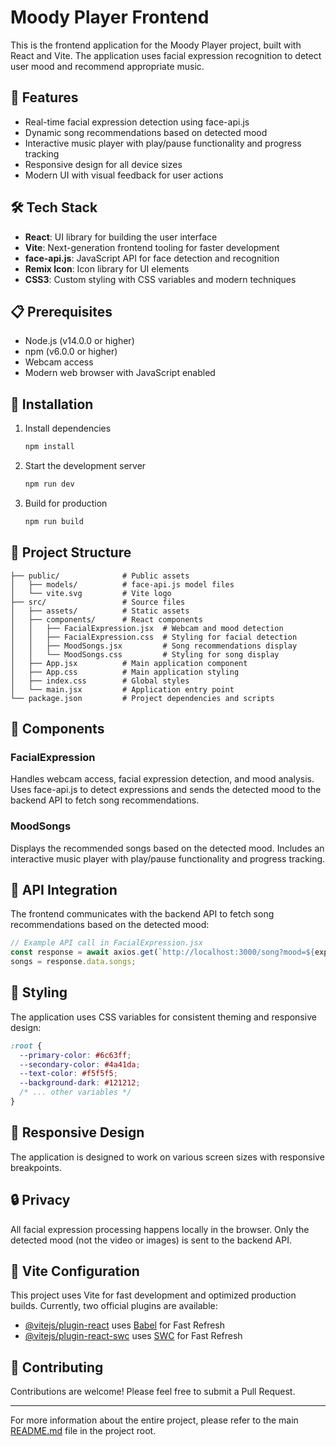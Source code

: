 # Moody Player Frontend

This is the frontend application for the Moody Player project, built with React and Vite. The application uses facial expression recognition to detect user mood and recommend appropriate music.

## 🚀 Features

- Real-time facial expression detection using face-api.js
- Dynamic song recommendations based on detected mood
- Interactive music player with play/pause functionality and progress tracking
- Responsive design for all device sizes
- Modern UI with visual feedback for user actions

## 🛠️ Tech Stack

- **React**: UI library for building the user interface
- **Vite**: Next-generation frontend tooling for faster development
- **face-api.js**: JavaScript API for face detection and recognition
- **Remix Icon**: Icon library for UI elements
- **CSS3**: Custom styling with CSS variables and modern techniques

## 📋 Prerequisites

- Node.js (v14.0.0 or higher)
- npm (v6.0.0 or higher)
- Webcam access
- Modern web browser with JavaScript enabled

## 🔧 Installation

1. Install dependencies
   ```bash
   npm install
   ```

2. Start the development server
   ```bash
   npm run dev
   ```

3. Build for production
   ```bash
   npm run build
   ```

## 📁 Project Structure

```
├── public/              # Public assets
│   ├── models/          # face-api.js model files
│   └── vite.svg         # Vite logo
├── src/                 # Source files
│   ├── assets/          # Static assets
│   ├── components/      # React components
│   │   ├── FacialExpression.jsx  # Webcam and mood detection
│   │   ├── FacialExpression.css  # Styling for facial detection
│   │   ├── MoodSongs.jsx         # Song recommendations display
│   │   └── MoodSongs.css         # Styling for song display
│   ├── App.jsx          # Main application component
│   ├── App.css          # Main application styling
│   ├── index.css        # Global styles
│   └── main.jsx         # Application entry point
└── package.json         # Project dependencies and scripts
```

## 🧩 Components

### FacialExpression

Handles webcam access, facial expression detection, and mood analysis. Uses face-api.js to detect expressions and sends the detected mood to the backend API to fetch song recommendations.

### MoodSongs

Displays the recommended songs based on the detected mood. Includes an interactive music player with play/pause functionality and progress tracking.

## 🔄 API Integration

The frontend communicates with the backend API to fetch song recommendations based on the detected mood:

```javascript
// Example API call in FacialExpression.jsx
const response = await axios.get(`http://localhost:3000/song?mood=${expressionName}`);
songs = response.data.songs;
```

## 🎨 Styling

The application uses CSS variables for consistent theming and responsive design:

```css
:root {
  --primary-color: #6c63ff;
  --secondary-color: #4a41da;
  --text-color: #f5f5f5;
  --background-dark: #121212;
  /* ... other variables */
}
```

## 📱 Responsive Design

The application is designed to work on various screen sizes with responsive breakpoints.

## 🔒 Privacy

All facial expression processing happens locally in the browser. Only the detected mood (not the video or images) is sent to the backend API.

## 📝 Vite Configuration

This project uses Vite for fast development and optimized production builds. Currently, two official plugins are available:

- [@vitejs/plugin-react](https://github.com/vitejs/vite-plugin-react/blob/main/packages/plugin-react) uses [Babel](https://babeljs.io/) for Fast Refresh
- [@vitejs/plugin-react-swc](https://github.com/vitejs/vite-plugin-react/blob/main/packages/plugin-react-swc) uses [SWC](https://swc.rs/) for Fast Refresh

## 🤝 Contributing

Contributions are welcome! Please feel free to submit a Pull Request.

---

For more information about the entire project, please refer to the main [README.md](../README.md) file in the project root.
